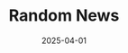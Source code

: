 ---
title: "Random News"
date: 2025-04-01
audio: "iotforge_unplugged_250401.mp3"
image: "cover.png"
sources: "sources.md"
description: "In this episode, we talk about random news."
tags: ["podcast", "episode"]
categories: ["Podcasts"]
draft: true
---
